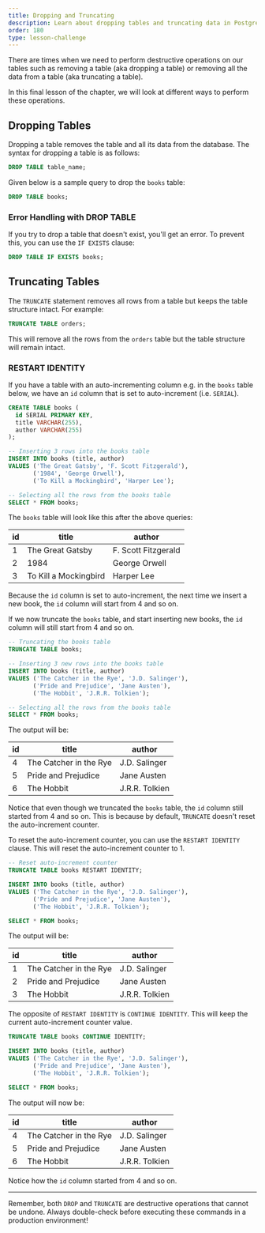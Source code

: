 ```yaml
---
title: Dropping and Truncating
description: Learn about dropping tables and truncating data in PostgreSQL.
order: 180
type: lesson-challenge
---
```


There are times when we need to perform destructive operations on our tables such as removing a table (aka dropping a table) or removing all the data from a table (aka truncating a table).

In this final lesson of the chapter, we will look at different ways to perform these operations.

## Dropping Tables

Dropping a table removes the table and all its data from the database. The syntax for dropping a table is as follows:

```sql
DROP TABLE table_name;
```

Given below is a sample query to drop the `books` table:

```sql
DROP TABLE books;
```

### Error Handling with DROP TABLE

If you try to drop a table that doesn't exist, you'll get an error. To prevent this, you can use the `IF EXISTS` clause:

```sql
DROP TABLE IF EXISTS books;
```

## Truncating Tables

The `TRUNCATE` statement removes all rows from a table but keeps the table structure intact. For example:

```sql
TRUNCATE TABLE orders;
```

This will remove all the rows from the `orders` table but the table structure will remain intact.

### RESTART IDENTITY

If you have a table with an auto-incrementing column e.g. in the `books` table below, we have an `id` column that is set to auto-increment (i.e. `SERIAL`).

```sql
CREATE TABLE books (
  id SERIAL PRIMARY KEY,
  title VARCHAR(255),
  author VARCHAR(255)
);

-- Inserting 3 rows into the books table
INSERT INTO books (title, author)
VALUES ('The Great Gatsby', 'F. Scott Fitzgerald'),
       ('1984', 'George Orwell'),
       ('To Kill a Mockingbird', 'Harper Lee');

-- Selecting all the rows from the books table
SELECT * FROM books;
```

The `books` table will look like this after the above queries:

| id  | title                 | author              |
| --- | --------------------- | ------------------- |
| 1   | The Great Gatsby      | F. Scott Fitzgerald |
| 2   | 1984                  | George Orwell       |
| 3   | To Kill a Mockingbird | Harper Lee          |

Because the `id` column is set to auto-increment, the next time we insert a new book, the `id` column will start from 4 and so on.

If we now truncate the `books` table, and start inserting new books, the `id` column will still start from 4 and so on.

```sql
-- Truncating the books table
TRUNCATE TABLE books;

-- Inserting 3 new rows into the books table
INSERT INTO books (title, author)
VALUES ('The Catcher in the Rye', 'J.D. Salinger'),
       ('Pride and Prejudice', 'Jane Austen'),
       ('The Hobbit', 'J.R.R. Tolkien');

-- Selecting all the rows from the books table
SELECT * FROM books;
```

The output will be:

| id  | title                  | author         |
| --- | ---------------------- | -------------- |
| 4   | The Catcher in the Rye | J.D. Salinger  |
| 5   | Pride and Prejudice    | Jane Austen    |
| 6   | The Hobbit             | J.R.R. Tolkien |

Notice that even though we truncated the `books` table, the `id` column still started from 4 and so on. This is because by default, `TRUNCATE` doesn't reset the auto-increment counter.

To reset the auto-increment counter, you can use the `RESTART IDENTITY` clause. This will reset the auto-increment counter to 1.

```sql
-- Reset auto-increment counter
TRUNCATE TABLE books RESTART IDENTITY;

INSERT INTO books (title, author)
VALUES ('The Catcher in the Rye', 'J.D. Salinger'),
       ('Pride and Prejudice', 'Jane Austen'),
       ('The Hobbit', 'J.R.R. Tolkien');

SELECT * FROM books;
```

The output will be:

| id  | title                  | author         |
| --- | ---------------------- | -------------- |
| 1   | The Catcher in the Rye | J.D. Salinger  |
| 2   | Pride and Prejudice    | Jane Austen    |
| 3   | The Hobbit             | J.R.R. Tolkien |

The opposite of `RESTART IDENTITY` is `CONTINUE IDENTITY`. This will keep the current auto-increment counter value.

```sql
TRUNCATE TABLE books CONTINUE IDENTITY;

INSERT INTO books (title, author)
VALUES ('The Catcher in the Rye', 'J.D. Salinger'),
       ('Pride and Prejudice', 'Jane Austen'),
       ('The Hobbit', 'J.R.R. Tolkien');

SELECT * FROM books;
```

The output will now be:

| id  | title                  | author         |
| --- | ---------------------- | -------------- |
| 4   | The Catcher in the Rye | J.D. Salinger  |
| 5   | Pride and Prejudice    | Jane Austen    |
| 6   | The Hobbit             | J.R.R. Tolkien |

Notice how the `id` column started from 4 and so on.

---

Remember, both `DROP` and `TRUNCATE` are destructive operations that cannot be undone. Always double-check before executing these commands in a production environment!